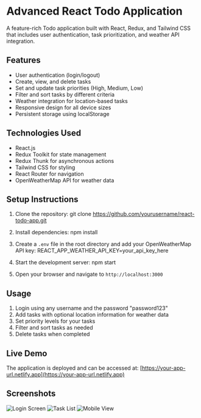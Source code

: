  # Advanced React Todo Application

A feature-rich Todo application built with React, Redux, and Tailwind CSS that includes user authentication, task prioritization, and weather API integration.

## Features

- User authentication (login/logout)
- Create, view, and delete tasks
- Set and update task priorities (High, Medium, Low)
- Filter and sort tasks by different criteria
- Weather integration for location-based tasks
- Responsive design for all device sizes
- Persistent storage using localStorage

## Technologies Used

- React.js
- Redux Toolkit for state management
- Redux Thunk for asynchronous actions
- Tailwind CSS for styling
- React Router for navigation
- OpenWeatherMap API for weather data

## Setup Instructions

1. Clone the repository:
git clone https://github.com/yourusername/react-todo-app.git

2. Install dependencies:
npm install


3. Create a `.env` file in the root directory and add your OpenWeatherMap API key:
REACT_APP_WEATHER_API_KEY=your_api_key_here


4. Start the development server:
npm start


5. Open your browser and navigate to `http://localhost:3000`

## Usage

1. Login using any username and the password "password123"
2. Add tasks with optional location information for weather data
3. Set priority levels for your tasks
4. Filter and sort tasks as needed
5. Delete tasks when completed

## Live Demo

The application is deployed and can be accessed at: [https://your-app-url.netlify.app](https://your-app-url.netlify.app)

## Screenshots

![Login Screen](screenshots/login.png)
![Task List](screenshots/tasks.png)
![Mobile View](screenshots/mobile.png)
